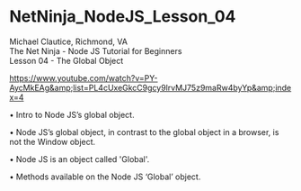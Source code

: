 # NetNinja_NodeJS_Lesson_04

Michael Clautice, Richmond, VA<br>
The Net Ninja - Node JS Tutorial for Beginners<br> 
Lesson 04 - The Global Object

https://www.youtube.com/watch?v=PY-AycMkEAg&amp;list=PL4cUxeGkcC9gcy9lrvMJ75z9maRw4byYp&amp;index=4  

• Intro to Node JS’s global object. 

• Node JS’s global object, in contrast to the global object in a browser, is not the Window object.  

• Node JS is an object called 'Global'. 

• Methods available on the Node JS ‘Global’ object.
